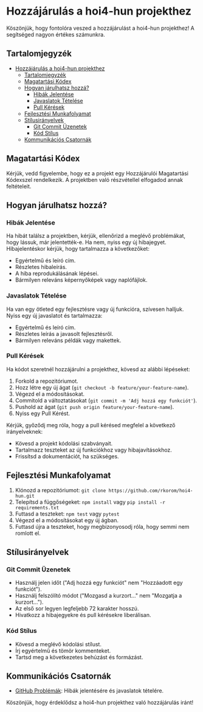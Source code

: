 # Hozzájárulás a hoi4-hun projekthez

Köszönjük, hogy fontolóra veszed a hozzájárulást a hoi4-hun projekthez! A segítséged nagyon értékes számunkra.

## Tartalomjegyzék

- [Hozzájárulás a hoi4-hun projekthez](#hozzájárulás-a-hoi4-hun-projekthez)
  - [Tartalomjegyzék](#tartalomjegyzék)
  - [Magatartási Kódex](#magatartási-kódex)
  - [Hogyan járulhatsz hozzá?](#hogyan-járulhatsz-hozzá)
    - [Hibák Jelentése](#hibák-jelentése)
    - [Javaslatok Tételése](#javaslatok-tételése)
    - [Pull Kérések](#pull-kérések)
  - [Fejlesztési Munkafolyamat](#fejlesztési-munkafolyamat)
  - [Stílusirányelvek](#stílusirányelvek)
    - [Git Commit Üzenetek](#git-commit-üzenetek)
    - [Kód Stílus](#kód-stílus)
  - [Kommunikációs Csatornák](#kommunikációs-csatornák)

## Magatartási Kódex

Kérjük, vedd figyelembe, hogy ez a projekt egy Hozzájárulói Magatartási Kódexszel rendelkezik. A projektben való részvétellel elfogadod annak feltételeit.

## Hogyan járulhatsz hozzá?

### Hibák Jelentése

Ha hibát találsz a projektben, kérjük, ellenőrizd a meglévő problémákat, hogy lássuk, már jelentették-e. Ha nem, nyiss egy új hibajegyet. Hibajelentéskor kérjük, hogy tartalmazza a következőket:

- Egyértelmű és leíró cím.
- Részletes hibaleírás.
- A hiba reprodukálásának lépései.
- Bármilyen releváns képernyőképek vagy naplófájlok.

### Javaslatok Tételése

Ha van egy ötleted egy fejlesztésre vagy új funkcióra, szívesen halljuk. Nyiss egy új javaslatot és tartalmazza:

- Egyértelmű és leíró cím.
- Részletes leírás a javasolt fejlesztésről.
- Bármilyen releváns példák vagy makettek.

### Pull Kérések

Ha kódot szeretnél hozzájárulni a projekthez, kövesd az alábbi lépéseket:

1. Forkold a repozitóriumot.
2. Hozz létre egy új ágat (`git checkout -b feature/your-feature-name`).
3. Végezd el a módosításokat.
4. Commitold a változtatásokat (`git commit -m 'Adj hozzá egy funkciót'`).
5. Pushold az ágat (`git push origin feature/your-feature-name`).
6. Nyiss egy Pull Kérést.

Kérjük, győződj meg róla, hogy a pull kérésed megfelel a következő irányelveknek:

- Kövesd a projekt kódolási szabványait.
- Tartalmazz teszteket az új funkciókhoz vagy hibajavításokhoz.
- Frissítsd a dokumentációt, ha szükséges.

## Fejlesztési Munkafolyamat

1. Klónozd a repozitóriumot: `git clone https://github.com/rkorom/hoi4-hun.git`
2. Telepítsd a függőségeket: `npm install` vagy `pip install -r requirements.txt`
3. Futtasd a teszteket: `npm test` vagy `pytest`
4. Végezd el a módosításokat egy új ágban.
5. Futtasd újra a teszteket, hogy megbizonyosodj róla, hogy semmi nem romlott el.

## Stílusirányelvek

### Git Commit Üzenetek

- Használj jelen időt ("Adj hozzá egy funkciót" nem "Hozzáadott egy funkciót").
- Használj felszólító módot ("Mozgasd a kurzort..." nem "Mozgatja a kurzort...").
- Az első sor legyen legfeljebb 72 karakter hosszú.
- Hivatkozz a hibajegyekre és pull kérésekre liberálisan.

### Kód Stílus

- Kövesd a meglévő kódolási stílust.
- Írj egyértelmű és tömör kommenteket.
- Tartsd meg a következetes behúzást és formázást.

## Kommunikációs Csatornák

- [GitHub Problémák](https://github.com/rkorom/hoi4-hun/issues): Hibák jelentésére és javaslatok tételére.

Köszönjük, hogy érdeklődsz a hoi4-hun projekthez való hozzájárulás iránt!
